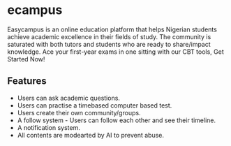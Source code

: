 # ecampus
Easycampus is an online education platform that helps Nigerian students achieve academic excellence in their fields of study. The community is saturated with both tutors and students who are ready to share/impact knowledge. Ace your first-year exams in one sitting with our CBT tools, Get Started Now!
## Features
- Users can ask academic questions.
- Users can practise a timebased computer based test.
- Users create their own community/groups.
- A follow system - Users can follow each other and see their timeline.
- A notification system.
- All contents are modearted by AI to prevent abuse.
